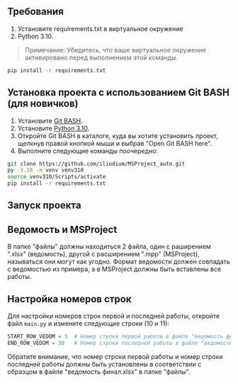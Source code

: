 ## Требования

1. Установите requirements.txt в виртуальное окружение
2. Python 3.10.

> Примечание: Убедитесь, что ваше виртуальное окружение активировано перед выполнением этой команды.
```bash
pip install -r requirements.txt
```
## Установка проекта с использованием Git BASH (для новичков)

1. Установите [Git BASH](https://gitforwindows.org/).
2. Установите [Python 3.10](https://www.python.org/downloads/release/python-3100/).
3. Откройте Git BASH в каталоге, куда вы хотите установить проект, щелкнув правой кнопкой мыши и выбрав "Open Git BASH here".
4. Выполните следующие команды поочередно:

```bash
git clone https://github.com/iliodium/MSProject_auto.git
py -3.10 -m venv venv310
source venv310/Scripts/activate
pip install -r requirements.txt
```

## Запуск проекта
## Ведомость и MSProject

В папке "файлы" должны находиться 2 файла, один с раширением ".xlsx" (ведомость), другой с расширением
".mpp" (MSProject), называться они могут как угодно.
Формат ведомости должен совпадать с ведомостью из примера, а в MSProject
должны быть вставлены все работы.

## Настройка номеров строк

Для настройки номеров строк первой и последней работы, откройте файл `main.py` и измените следующие строки (10 и 11):

```python
START_ROW_VEDOM = 5  # Номер строки первой работы в файле "ведомость финал.xlsx"
END_ROW_VEDOM = 38   # Номер строки последней работы в файле "ведомость финал.xlsx"
```

Обратите внимание, что номер строки первой работы и номер строки последней работы должны быть установлены в соответствии с образцом в файле "ведомость финал.xlsx" в папке "файлы".